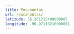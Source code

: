 ```yaml
---
title: Pocahontas
url: /pocahontas/
latitude: 36.261215400000005
longitude: -90.97110210000001
---
```

